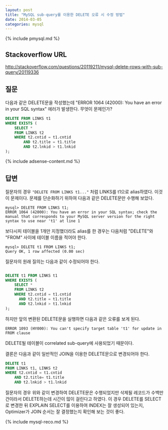 ```yaml
---
layout: post
title: "MySQL sub-query를 이용한 DELETE 오류 시 수정 방법"
date: 2014-03-05 
categories: mysql
---
```


{% include pmysql.md %}

## Stackoverflow URL

http://stackoverflow.com/questions/20119211/mysql-delete-rows-with-sub-query/20119336

## 질문

다음과 같은 DELETE문을 작성했는데 "ERROR 1064 (42000): You have an error in your SQL syntax" 에러가 발생한다. 무엇이 문제인가?

```sql
DELETE FROM LINKS t1
WHERE EXISTS (
    SELECT *
    FROM LINKS t2
    WHERE t2.cntid = t1.cntid
        AND t2.title = t1.title
        AND t2.lnkid > t1.lnkid
);
```

{% include adsense-content.md %}

## 답변

질문자의 경우 `"DELETE FROM LINKS t1..."` 처럼 LINKS를 t1으로 alias하였다. 이것이 문제이다. 문제를 단순화하기 위하여 다음과 같은 DELETE문만 수행해 보았다.

    mysql> DELETE FROM LINKS t1;
    ERROR 1064 (42000): You have an error in your SQL syntax; check the manual that corresponds to your MySQL server version for the right syntax to use near 't1' at line 1

보다시피 테이블을 1개만 지정했더라도 alias를 한 경우는 다음처럼 "DELETE"와 "FROM" 사이에 테이블 이름을 적어야 한다.

    mysql> DELETE t1 FROM LINKS t1;
    Query OK, 1 row affected (0.00 sec)

질문자의 원래 질의는 다음과 같이 수정되어야 한다.

```sql

DELETE t1 FROM LINKS t1
WHERE EXISTS (
    SELECT *
    FROM LINKS t2
    WHERE t2.cntid = t1.cntid
      AND t2.title = t1.title
      AND t2.lnkid > t1.lnkid
);
```

하지만 앞의 변환된 DELETE문을 실행하면 다음과 같은 오류를 보게 된다.

    ERROR 1093 (HY000): You can't specify target table 't1' for update in FROM clause

DELETE될 테이블이 correlated sub-query에 사용되었기 때문이다.

결론은 다음과 같이 일반적인 JOIN을 이용한 DELETE문으로 변경되어야 한다.

```sql
DELETE t1
FROM LINKS t1, LINKS t2
WHERE t2.cntid = t1.cntid
    AND t2.title= t1.title
    AND t2.lnkid > t1.lnkid
```

질문자의 경우 위와 같이 변경하여 DELETE문은 수행되었지만 삭제될 레코드가 수백만 건이라서 DELETE하는데 시간이 많이 걸린다고 하였다. 이 경우 DELETE를 SELECT로 변경한 뒤 EXPLAIN SELECT를 이용하여 INDEX는 잘 생성되어 있는지, Optimizer가 JOIN 순서는 잘 결정했는지 확인해 보는 것이 좋다.

{% include mysql-reco.md %}
